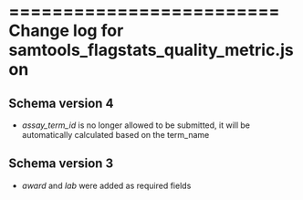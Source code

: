 =========================
Change log for samtools_flagstats_quality_metric.json
=========================

Schema version 4
-----------------

* *assay_term_id* is no longer allowed to be submitted, it will be automatically calculated based on the term_name

Schema version 3
----------------

* *award* and *lab* were added as required fields
